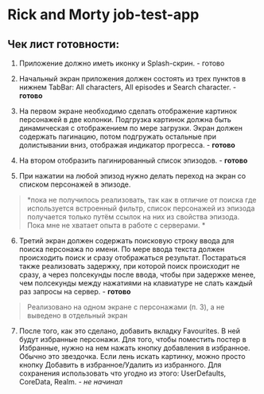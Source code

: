 # Rick and Morty job-test-app

## Чек лист готовности:

1) Приложение должно иметь иконку и Splash-скрин. - готово 

2) Начальный экран приложения должен состоять из трех пунктов в нижнем TabBar: All characters, All episodes и Search character. - **готово**

3) На первом экране необходимо сделать отображение картинок персонажей в две колонки. Подгрузка картинок должна быть динамическая с отображением по мере загрузки. Экран должен содержать пагинацию, потом подгружать остальные при долистывании вниз, отображая индикатор прогресса. - **готово**

4) На втором отобразить пагинированный список эпизодов.  - **готово**

5) При нажатии на любой эпизод нужно делать переход на экран со списком персонажей в эпизоде. 
> *пока не получилось реализовать, так как в отличие от поиска где используется встроенный фильтр, список персонажей из эпизода получается только путём ссылок на них из свойства эпизода. Пока мне не хватает опыта в работе с серверами. *

6) Третий экран должен содержать поисковую строку ввода для поиска персонажа по имени. По мере ввода текста должен происходить поиск и сразу отображаться результат. Постараться также реализовать задержку, при которой поиск происходит не сразу, а через полсекунды после ввода, чтобы при задержке менее, чем полсекунды между нажатиями на клавиатуре не слать каждый раз запросы на сервер.  - **готово** 
>Реализовано на одном экране с персонажами (п. 3), а не выведено в отдельный экран

7) После того, как это сделано, добавить вкладку Favourites. В ней будут избранные персонажи. Для того, чтобы поместить постер в Избранные, нужно на нем нажать кнопку добавления в избранное. Обычно это звездочка. Если лень искать картинку, можно просто кнопку Добавить в избранное/Удалить из избранного. Для сохранения использовать что угодно из этого: UserDefaults, CoreData, Realm. - *не начинал*
